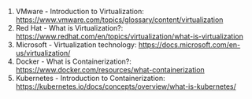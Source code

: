 

1. VMware - Introduction to Virtualization: https://www.vmware.com/topics/glossary/content/virtualization
2. Red Hat - What is Virtualization?: https://www.redhat.com/en/topics/virtualization/what-is-virtualization
3. Microsoft - Virtualization technology: https://docs.microsoft.com/en-us/virtualization/
4. Docker - What is Containerization?: https://www.docker.com/resources/what-containerization
5. Kubernetes - Introduction to Containerization: https://kubernetes.io/docs/concepts/overview/what-is-kubernetes/